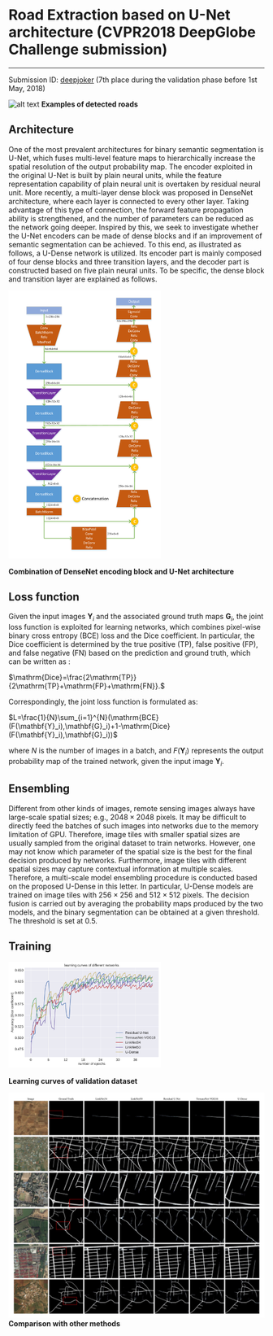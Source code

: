 # Road Extraction based on U-Net architecture (CVPR2018 DeepGlobe Challenge submission)
---
Submission ID: [deepjoker](https://competitions.codalab.org/competitions/18467#results) (7th place during the validation phase before 1st May, 2018)


![alt text](./pic/figure_results.png)
**Examples of detected roads**

## Architecture

One of the most prevalent architectures for binary semantic segmentation is U-Net, which fuses multi-level feature maps to hierarchically increase the spatial resolution of the output probability map. The encoder exploited in the original U-Net is built by plain neural units, while the feature representation capability of plain neural unit is overtaken by residual neural unit. More recently, a multi-layer dense block was proposed in DenseNet architecture, where each layer is connected to every other layer. Taking advantage of this type of connection, the forward feature propagation ability is strengthened, and the number of parameters can be reduced as the network going deeper. Inspired by this, we seek to investigate whether the U-Net encoders can be made of dense blocks and if an improvement of semantic segmentation can be achieved. To this end, as illustrated as follows, a U-Dense network is utilized. Its encoder part is mainly composed of four dense blocks and three transition layers, and the decoder part is constructed based on five plain neural units. To be specific, the dense block and transition layer are explained as follows. 

<img src="./pic/U-Dense.png" alt="drawing" width="300"/>

**Combination of DenseNet encoding block and U-Net architecture**

## Loss function

Given the input images $\mathbf{Y}_i$ and the associated ground truth maps $\mathbf{G}_i$, the joint loss function is exploited for learning networks, which combines pixel-wise binary cross entropy (BCE) loss and the Dice coefficient. In particular, the Dice coefficient is determined by the true positive (TP), false positive (FP), and false negative (FN) based on the prediction and ground truth, which can be written as :

$\mathrm{Dice}=\frac{2\mathrm{TP}}{2\mathrm{TP}+\mathrm{FP}+\mathrm{FN}}.$
	
Correspondingly, the joint loss function is formulated as:

$L=\frac{1}{N}\sum_{i=1}^{N}(\mathrm{BCE}(F(\mathbf{Y}_i),\mathbf{G}_i)+1-\mathrm{Dice}(F(\mathbf{Y}_i),\mathbf{G}_i))$

where $N$ is the number of images in a batch, and $F(\mathbf{Y}_i)$ represents the output probability map of the trained network, given the input image $\mathbf{Y}_i$. 

## Ensembling

Different from other kinds of images, remote sensing images always have large-scale spatial sizes; e.g., $2048\times2048$ pixels. It may be difficult to directly feed the batches of such images into networks due to the memory limitation of GPU. Therefore, image tiles with smaller spatial sizes are usually sampled from the original dataset to train networks. However, one may not know which parameter of the spatial size is the best for the final decision produced by networks. Furthermore, image tiles with different spatial sizes may capture contextual information at multiple scales. Therefore, a multi-scale model ensembling procedure is conducted based on the proposed U-Dense in this letter. In particular, U-Dense models are trained on image tiles with $256\times256$ and $512\times512$ pixels. The decision fusion is carried out by averaging the probability maps produced by the two models, and the binary segmentation can be obtained at a given threshold. The threshold is set at $0.5$.


## Training

<img src="./pic/network_learning_curves.png" alt="drawing" width="300"/>

**Learning curves of validation dataset**


![alt text](./pic/visual_results.png)
**Comparison with other methods**














